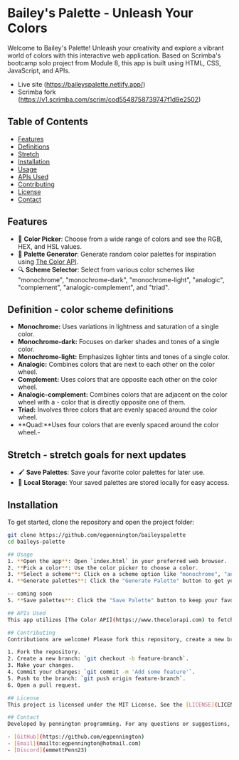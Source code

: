 # Bailey's Palette - Unleash Your Colors

Welcome to Bailey's Palette! Unleash your creativity and explore a vibrant world of colors with this interactive web application. Based on Scrimba's bootcamp solo project from Module 8, this app is built using HTML, CSS, JavaScript, and APIs.
- Live site (https://baileyspalette.netlify.app/)
- Scrimba fork (https://v1.scrimba.com/scrim/cod5548758739747f1d9e2502)

## Table of Contents
- [Features](#features)
- [Definitions](#schemes)
- [Stretch](#stretch)
- [Installation](#installation)
- [Usage](#usage)
- [APIs Used](#apis-used)
- [Contributing](#contributing)
- [License](#license)
- [Contact](#contact)

## Features
- 🎨 **Color Picker**: Choose from a wide range of colors and see the RGB, HEX, and HSL values.
- 🌈 **Palette Generator**: Generate random color palettes for inspiration using [The Color API](https://www.thecolorapi.com).
- 🔍 **Scheme Selector**: Select from various color schemes like "monochrome", "monochrome-dark", "monochrome-light", "analogic", "complement", "analogic-complement", and "triad".

## Definition - color scheme definitions
- **Monochrome:** Uses variations in lightness and saturation of a single color.
- **Monochrome-dark:** Focuses on darker shades and tones of a single color.
- **Monochrome-light:** Emphasizes lighter tints and tones of a single color.
- **Analogic:** Combines colors that are next to each other on the color wheel.
- **Complement:** Uses colors that are opposite each other on the color wheel.
- **Analogic-complement:** Combines colors that are adjacent on the color wheel with a - color that is directly opposite one of them.
- **Triad:** Involves three colors that are evenly spaced around the color wheel.
- **Quad:**Uses four colors that are evenly spaced around the color wheel.- 

## Stretch - stretch goals for next updates
- 🖌️ **Save Palettes**: Save your favorite color palettes for later use.
- 💾 **Local Storage**: Your saved palettes are stored locally for easy access.

## Installation
To get started, clone the repository and open the project folder:
```sh
git clone https://github.com/egpennington/baileyspalette
cd baileys-palette

## Usage
1. **Open the app**: Open `index.html` in your preferred web browser.
2. **Pick a color**: Use the color picker to choose a color.
3. **Select a scheme**: Click on a scheme option like "monochrome", "analogic", etc.
4. **Generate palettes**: Click the "Generate Palette" button to get your color scheme.

-- coming soon 
5. **Save palettes**: Click the "Save Palette" button to keep your favorite color combinations.

## APIs Used
This app utilizes [The Color API](https://www.thecolorapi.com) to fetch color schemes and generate palettes based on user selections.

## Contributing
Contributions are welcome! Please fork this repository, create a new branch, and submit a pull request.

1. Fork the repository.
2. Create a new branch: `git checkout -b feature-branch`.
3. Make your changes.
4. Commit your changes: `git commit -m 'Add some feature'`.
5. Push to the branch: `git push origin feature-branch`.
6. Open a pull request.

## License
This project is licensed under the MIT License. See the [LICENSE](LICENSE) file for details.

## Contact
Developed by pennington programming. For any questions or suggestions, feel free to reach out.

- [GitHub](https://github.com/egpennington)
- [Email](mailto:egpennington@hotmail.com)
- [Discord](emmettPenn23)
